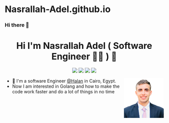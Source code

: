 # Nasrallah-Adel.github.io
### Hi there 👋
<h1 align="center">  Hi I'm Nasrallah Adel ( Software Engineer 👨‍💻 ) 👋</h1>
<p align="center">
    <a href="https://twitter.com/Nasrallah_AdeL5"><img src="https://img.shields.io/badge/twitter-%231FA1F1?style=flat&logo=twitter&logoColor=white"/></a>
    <a href="https://www.linkedin.com/in/nasradelnasr"><img src="https://img.shields.io/badge/linkedin-%230177B5?style=flat&logo=linkedin&logoColor=white"/></a>
    <a href="https://www.youtube.com/c/Nasrallah_Adel"><img src="https://img.shields.io/badge/youtube-%23FF0000?style=flat&logo=youtube&logoColor=white"/></a>
    <a href="https://www.instagram.com/nasrallah_adel"><img src="https://img.shields.io/badge/instagram-%23E4415F?style=flat&logo=instagram&logoColor=white"/></a>
  </p>
  <img src="https://github.com/Nasrallah-Adel/Nasrallah-Adel/blob/master/15176444.png" align="right" width="25%"/>
  
  
  
  - 🔭 I'm a software Engineer [@Halan](https://www.halan.com) in Cairo, Egypt.
  - Now I am interested in Golang and how to make the code work faster and do a lot of things in no time 
<!--
**Nasrallah-Adel/Nasrallah-Adel** is a ✨ _special_ ✨ repository because its `README.md` (this file) appears on your GitHub profile.

Here are some ideas to get you started:

- 🔭 I’m currently working on ...
- 🌱 I’m currently learning ...
- 👯 I’m looking to collaborate on ...
- 🤔 I’m looking for help with ...
- 💬 Ask me about ...
- 📫 How to reach me: ...
- 😄 Pronouns: ...
- ⚡ Fun fact: ...
-->

